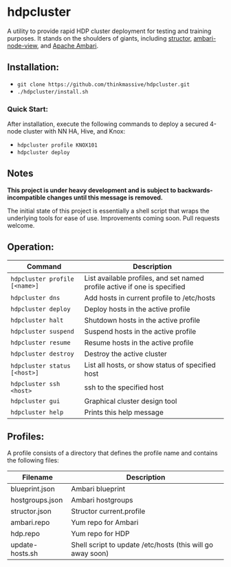 # hdpcluster
A utility to provide rapid HDP cluster deployment for testing and training purposes. It stands on the shoulders of giants, including [structor](https://github.com/hortonworks/structor), [ambari-node-view](https://github.com/mr-jstraub/ambari-node-view), and [Apache Ambari](https://github.com/apache/ambari).

## Installation:
-  `git clone https://github.com/thinkmassive/hdpcluster.git`
-  `./hdpcluster/install.sh`

### Quick Start:
After installation, execute the following commands to deploy a secured 4-node cluster with NN HA, Hive, and Knox:
- `hdpcluster profile KNOX101`
- `hdpcluster deploy`

## Notes

**This project is under heavy development and is subject to backwards-incompatible changes until this message is removed.**

The initial state of this project is essentially a shell script that wraps the underlying tools for ease of use. Improvements coming soon. Pull requests welcome.

## Operation:

|Command|Description|
|-------|-----------|
|`hdpcluster profile [<name>]`|List available profiles, and set named profile active if one is specified|
|`hdpcluster dns`|Add hosts in current profile to /etc/hosts|
|`hdpcluster deploy`|Deploy hosts in the active profile|
|`hdpcluster halt`|Shutdown hosts in the active profile|
|`hdpcluster suspend`|Suspend hosts in the active profile|
|`hdpcluster resume`|Resume hosts in the active profile|
|`hdpcluster destroy`|Destroy the active cluster|
|`hdpcluster status [<host>]`|List all hosts, or show status of specified host|
|`hdpcluster ssh <host>`|ssh to the specified host|
|`hdpcluster gui`|Graphical cluster design tool|
|`hdpcluster help`|Prints this help message|

## Profiles:

A profile consists of a directory that defines the profile name and contains the following files:

|Filename|Description|
|--------|-----------|
|blueprint.json|Ambari blueprint|
|hostgroups.json|Ambari hostgroups|
|structor.json|Structor current.profile|
|ambari.repo|Yum repo for Ambari|
|hdp.repo|Yum repo for HDP|
|update-hosts.sh|Shell script to update /etc/hosts (this will go away soon)|
